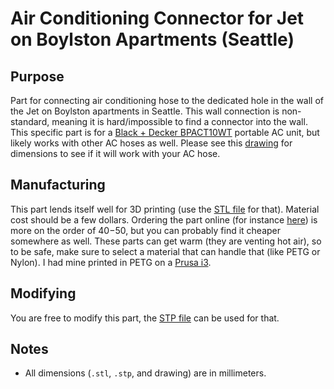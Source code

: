 # Air Conditioning Connector for Jet on Boylston Apartments (Seattle)

## Purpose
Part for connecting air conditioning hose to the dedicated hole in the wall of the Jet on Boylston apartments in Seattle.
This wall connection is non-standard, meaning it is hard/impossible to find a connector into the wall.
This specific part is for a [Black + Decker BPACT10WT](https://www.amazon.com/gp/product/B01DLPUWG2/ref=ppx_yo_dt_b_asin_title_o04_s00?ie=UTF8&psc=1) portable AC unit, but likely works with other AC hoses as well.
Please see this [drawing](./drawing_connector_rev_July_2.pdf) for dimensions to see if it will work with your AC hose.

## Manufacturing
This part lends itself well for 3D printing (use the [STL file](connector_rev_Jul_2.stl) for that).
Material cost should be a few dollars.
Ordering the part online (for instance [here](https://www.xometry.com)) is more on the order of $40-$50, but you can probably find it cheaper somewhere as well.
These parts can get warm (they are venting hot air), so to be safe, make sure to select a material that can handle that (like PETG or Nylon).
I had mine printed in PETG on a [Prusa i3](https://shop.prusa3d.com/en/3d-printers/180-original-prusa-i3-mk3s-kit.html).

## Modifying
You are free to modify this part, the [STP file](./connector_rev_July_2.stp) can be used for that.

## Notes
- All dimensions (`.stl`, `.stp`, and drawing) are in millimeters.
